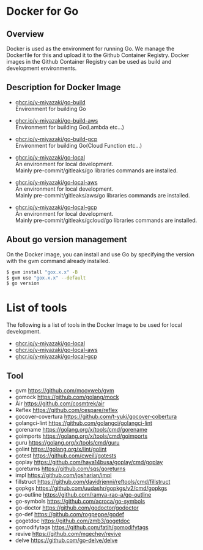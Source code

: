 # Docker for Go

<!-- ![Docker Image Build for Docker Security](https://github.com/y-miyazaki/docker-go/workflows/Docker%20Image%20Build%20for%20Docker%20Security/badge.svg?branch=master) -->

## Overview

Docker is used as the environment for running Go. We manage the Dockerfile for this and upload it to the Github Container Registry. Docker images in the Github Container Registry can be used as build and development environments.

## Description for Docker Image

- [ghcr.io/y-miyazaki/go-build](https://github.com/y-miyazaki/docker-go/pkgs/container/go-build)  
  Environment for building Go

- [ghcr.io/y-miyazaki/go-build-aws](https://github.com/y-miyazaki/docker-go/pkgs/container/go-build-aws)  
  Environment for building Go(Lambda etc...)

- [ghcr.io/y-miyazaki/go-build-gcp](https://github.com/y-miyazaki/docker-go/pkgs/container/go-build-gcp)  
  Environment for building Go(Cloud Function etc...)

- [ghcr.io/y-miyazaki/go-local](https://github.com/y-miyazaki/docker-go/pkgs/container/go-local)  
  An environment for local development.  
  Mainly pre-commit/gitleaks/go libraries commands are installed.

- [ghcr.io/y-miyazaki/go-local-aws](https://github.com/y-miyazaki/docker-go/pkgs/container/go-local-aws)  
  An environment for local development.  
  Mainly pre-commit/gitleaks/aws/go libraries commands are installed.

- [ghcr.io/y-miyazaki/go-local-gcp](https://github.com/y-miyazaki/docker-go/pkgs/container/go-local-gcp)  
  An environment for local development.  
  Mainly pre-commit/gitleaks/gcloud/go libraries commands are installed.

## About go version management

On the Docker image, you can install and use Go by specifying the version with the gvm command already installed.

```bash
$ gvm install "gox.x.x" -B
$ gvm use "gox.x.x" --default
$ go version
```

# List of tools

The following is a list of tools in the Docker Image to be used for local development.

- [ghcr.io/y-miyazaki/go-local](https://github.com/y-miyazaki/docker-go/pkgs/container/go-local)
- [ghcr.io/y-miyazaki/go-local-aws](https://github.com/y-miyazaki/docker-go/pkgs/container/go-local-aws)
- [ghcr.io/y-miyazaki/go-local-gcp](https://github.com/y-miyazaki/docker-go/pkgs/container/go-local-gcp)

## Tool

- gvm
  https://github.com/moovweb/gvm
- gomock
  https://github.com/golang/mock
- Air
  https://github.com/cosmtrek/air
- Reflex
  https://github.com/cespare/reflex
- gocover-covertura
  https://github.com/t-yuki/gocover-cobertura
- golangci-lint
  https://github.com/golangci/golangci-lint
- gorename
  https://golang.org/x/tools/cmd/gorename
- goimports
  https://golang.org/x/tools/cmd/goimports
- guru
  https://golang.org/x/tools/cmd/guru
- golint
  https://golang.org/x/lint/golint
- gotest
  https://github.com/cweill/gotests
- goplay
  https://github.com/haya14busa/goplay/cmd/goplay
- goreturns
  https://github.com/sqs/goreturns
- impl
  https://github.com/josharian/impl
- fillstruct
  https://github.com/davidrjenni/reftools/cmd/fillstruct
- gopkgs
  https://github.com/uudashr/gopkgs/v2/cmd/gopkgs
- go-outline
  https://github.com/ramya-rao-a/go-outline
- go-symbols
  https://github.com/acroca/go-symbols
- go-doctor
  https://github.com/godoctor/godoctor
- go-def
  https://github.com/rogpeppe/godef
- gogetdoc
  https://github.com/zmb3/gogetdoc
- gomodifytags
  https://github.com/fatih/gomodifytags
- revive
  https://github.com/mgechev/revive
- delve
  https://github.com/go-delve/delve
